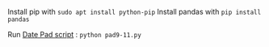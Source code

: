 Install pip with `sudo apt install python-pip`
Install pandas with `pip install pandas`

Run [Date Pad script](https://github.com/sptowey/SENG5709-NoSQL-NFIRS/blob/master/process/pad9-11.py) : `python pad9-11.py`
